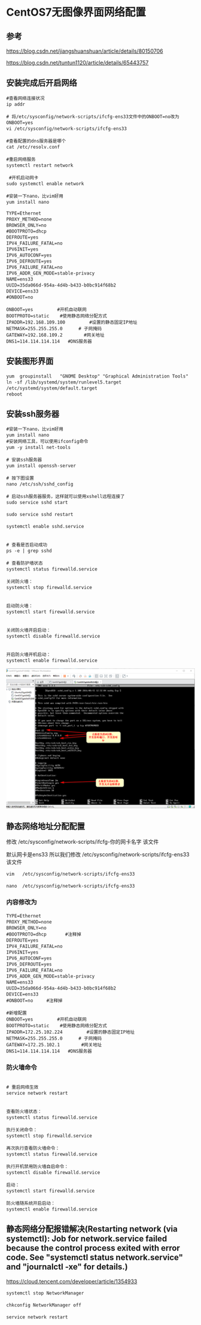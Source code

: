 # CentOS7无图像界面网络配置

## 参考

https://blog.csdn.net/jiangshuanshuan/article/details/80150706

https://blog.csdn.net/tuntun1120/article/details/65443757

## 安装完成后开启网络

```
#查看网络连接状况
ip addr

# 将/etc/sysconfig/network-scripts/ifcfg-ens33文件中的ONBOOT=no改为ONBOOT=yes
vi /etc/sysconfig/network-scripts/ifcfg-ens33

#查看配置的dns服务器是哪个
cat /etc/resolv.conf 

#重启网络服务
systemctl restart network

 #开机启动网卡
sudo systemctl enable network

#安装一下nano，比vim好用
yum install nano
```

```
TYPE=Ethernet
PROXY_METHOD=none
BROWSER_ONLY=no
#BOOTPROTO=dhcp
DEFROUTE=yes
IPV4_FAILURE_FATAL=no
IPV6INIT=yes
IPV6_AUTOCONF=yes
IPV6_DEFROUTE=yes
IPV6_FAILURE_FATAL=no
IPV6_ADDR_GEN_MODE=stable-privacy
NAME=ens33
UUID=35da066d-954a-4d4b-b433-b0bc914f68b2
DEVICE=ens33
#ONBOOT=no

ONBOOT=yes         #开机自动联网
BOOTPROTO=static    #使用静态网络分配方式
IPADDR=192.168.109.100         #设置的静态固定IP地址
NETMASK=255.255.255.0      # 子网掩码
GATEWAY=192.168.109.2        #网关地址
DNS1=114.114.114.114   #DNS服务器  
```



## 安装图形界面

```
yum  groupinstall   "GNOME Desktop" "Graphical Administration Tools"
ln -sf /lib/systemd/system/runlevel5.target /etc/systemd/system/default.target
reboot
```

## 安装ssh服务器

```
#安装一下nano，比vim好用
yum install nano
#安装网络工具，可以使用ifconfig命令
yum -y install net-tools

# 安装ssh服务器
yum install openssh-server

# 按下图设置
nano /etc/ssh/sshd_config

# 启动ssh服务器服务，这样就可以使用xshell远程连接了
sudo service sshd start

sudo service sshd restart

systemctl enable sshd.service


# 查看是否启动成功
ps -e | grep sshd

# 查看防护墙状态
systemctl status firewalld.service

关闭防火墙： 
systemctl stop firewalld.service


启动防火墙：
systemctl start firewalld.service


关闭防火墙开启启动： 
systemctl disable firewalld.service


开启防火墙开机启动： 
systemctl enable firewalld.service
```

![image-20210427114730065](https://raw.githubusercontent.com/yusenyi123/pictures2/master/imgs/20210427114730.png)





## 静态网络地址分配配置

修改       /etc/sysconfig/network-scripts/ifcfg-你的网卡名字  该文件

默认网卡是ens33 所以我们修改  /etc/sysconfig/network-scripts/ifcfg-ens33 该文件

```
vim   /etc/sysconfig/network-scripts/ifcfg-ens33

nano  /etc/sysconfig/network-scripts/ifcfg-ens33
```



### 内容修改为

```
TYPE=Ethernet
PROXY_METHOD=none
BROWSER_ONLY=no
#BOOTPROTO=dhcp       #注释掉
DEFROUTE=yes
IPV4_FAILURE_FATAL=no
IPV6INIT=yes
IPV6_AUTOCONF=yes
IPV6_DEFROUTE=yes
IPV6_FAILURE_FATAL=no
IPV6_ADDR_GEN_MODE=stable-privacy
NAME=ens33
UUID=35da066d-954a-4d4b-b433-b0bc914f68b2
DEVICE=ens33
#ONBOOT=no     #注释掉

#新增配置
ONBOOT=yes         #开机自动联网
BOOTPROTO=static    #使用静态网络分配方式
IPADDR=172.25.102.224         #设置的静态固定IP地址
NETMASK=255.255.255.0      # 子网掩码
GATEWAY=172.25.102.1        #网关地址
DNS1=114.114.114.114   #DNS服务器  
```

### 防火墙命令

```

# 重启网络生效
service network restart


查看防火墙状态： 
systemctl status firewalld.service

执行关闭命令： 
systemctl stop firewalld.service

再次执行查看防火墙命令：
systemctl status firewalld.service

执行开机禁用防火墙自启命令： 
systemctl disable firewalld.service

启动：
systemctl start firewalld.service

防火墙随系统开启启动： 
systemctl enable firewalld.service
```





## 静态网络分配报错解决(Restarting network (via systemctl):  Job for network.service failed because the control process exited with error code. See "systemctl status network.service" and "journalctl -xe" for details.)

https://cloud.tencent.com/developer/article/1354933

```
systemctl stop NetworkManager

chkconfig NetworkManager off 

service network restart
```

